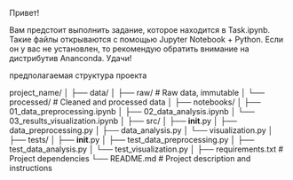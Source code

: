 Привет!

Вам предстоит выполнить задание, которое находится в Task.ipynb. Такие файлы открываются с помощью Jupyter Notebook + Python. Если он у вас не установлен, то рекомендую обратить внимание на дистрибутив Ananconda. Удачи!

предполагаемая структура проекта

project_name/
│
├── data/
│   ├── raw/                  # Raw data, immutable
│   └── processed/            # Cleaned and processed data
│
├── notebooks/
│   ├── 01_data_preprocessing.ipynb
│   ├── 02_data_analysis.ipynb
│   └── 03_results_visualization.ipynb
│
├── src/
│   ├── __init__.py
│   ├── data_preprocessing.py
│   ├── data_analysis.py
│   └── visualization.py
│
├── tests/
│   ├── __init__.py
│   ├── test_data_preprocessing.py
│   ├── test_data_analysis.py
│   └── test_visualization.py
│
├── requirements.txt          # Project dependencies
└── README.md                 # Project description and instructions
